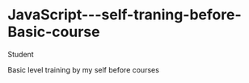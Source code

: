 # JavaScript---self-traning-before-Basic-course
Student

Basic level training by my self before courses 
